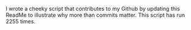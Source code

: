 I wrote a cheeky script that contributes to my Github by updating this ReadMe to illustrate why more than commits matter. This script has run 2255 times.